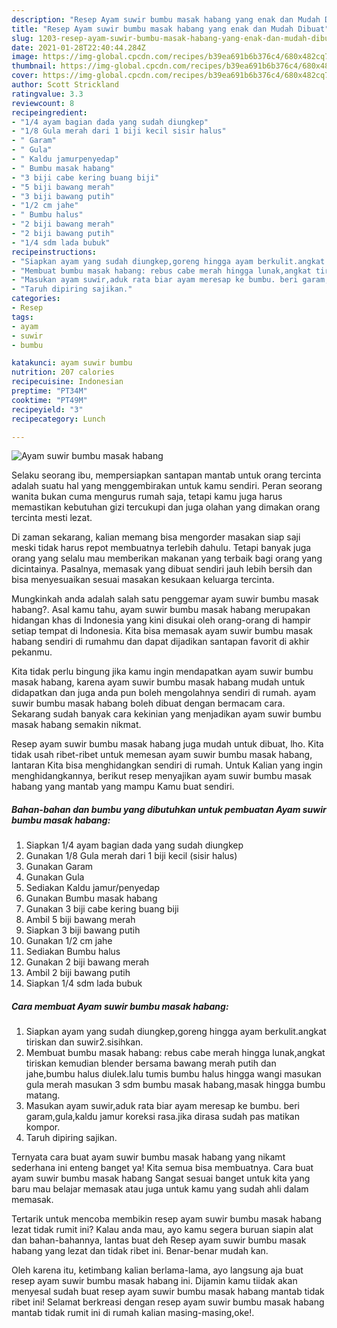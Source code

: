 ```yaml
---
description: "Resep Ayam suwir bumbu masak habang yang enak dan Mudah Dibuat"
title: "Resep Ayam suwir bumbu masak habang yang enak dan Mudah Dibuat"
slug: 1203-resep-ayam-suwir-bumbu-masak-habang-yang-enak-dan-mudah-dibuat
date: 2021-01-28T22:40:44.284Z
image: https://img-global.cpcdn.com/recipes/b39ea691b6b376c4/680x482cq70/ayam-suwir-bumbu-masak-habang-foto-resep-utama.jpg
thumbnail: https://img-global.cpcdn.com/recipes/b39ea691b6b376c4/680x482cq70/ayam-suwir-bumbu-masak-habang-foto-resep-utama.jpg
cover: https://img-global.cpcdn.com/recipes/b39ea691b6b376c4/680x482cq70/ayam-suwir-bumbu-masak-habang-foto-resep-utama.jpg
author: Scott Strickland
ratingvalue: 3.3
reviewcount: 8
recipeingredient:
- "1/4 ayam bagian dada yang sudah diungkep"
- "1/8 Gula merah dari 1 biji kecil sisir halus"
- " Garam"
- " Gula"
- " Kaldu jamurpenyedap"
- " Bumbu masak habang"
- "3 biji cabe kering buang biji"
- "5 biji bawang merah"
- "3 biji bawang putih"
- "1/2 cm jahe"
- " Bumbu halus"
- "2 biji bawang merah"
- "2 biji bawang putih"
- "1/4 sdm lada bubuk"
recipeinstructions:
- "Siapkan ayam yang sudah diungkep,goreng hingga ayam berkulit.angkat tiriskan dan suwir2.sisihkan."
- "Membuat bumbu masak habang: rebus cabe merah hingga lunak,angkat tiriskan kemudian blender bersama bawang merah putih dan jahe,bumbu halus diulek.lalu tumis bumbu halus hingga wangi masukan gula merah masukan 3 sdm bumbu masak habang,masak hingga bumbu matang."
- "Masukan ayam suwir,aduk rata biar ayam meresap ke bumbu. beri garam,gula,kaldu jamur koreksi rasa.jika dirasa sudah pas matikan kompor."
- "Taruh dipiring sajikan."
categories:
- Resep
tags:
- ayam
- suwir
- bumbu

katakunci: ayam suwir bumbu 
nutrition: 207 calories
recipecuisine: Indonesian
preptime: "PT34M"
cooktime: "PT49M"
recipeyield: "3"
recipecategory: Lunch

---
```



![Ayam suwir bumbu masak habang](https://img-global.cpcdn.com/recipes/b39ea691b6b376c4/680x482cq70/ayam-suwir-bumbu-masak-habang-foto-resep-utama.jpg)

Selaku seorang ibu, mempersiapkan santapan mantab untuk orang tercinta adalah suatu hal yang menggembirakan untuk kamu sendiri. Peran seorang  wanita bukan cuma mengurus rumah saja, tetapi kamu juga harus memastikan kebutuhan gizi tercukupi dan juga olahan yang dimakan orang tercinta mesti lezat.

Di zaman  sekarang, kalian memang bisa mengorder masakan siap saji meski tidak harus repot membuatnya terlebih dahulu. Tetapi banyak juga orang yang selalu mau memberikan makanan yang terbaik bagi orang yang dicintainya. Pasalnya, memasak yang dibuat sendiri jauh lebih bersih dan bisa menyesuaikan sesuai masakan kesukaan keluarga tercinta. 



Mungkinkah anda adalah salah satu penggemar ayam suwir bumbu masak habang?. Asal kamu tahu, ayam suwir bumbu masak habang merupakan hidangan khas di Indonesia yang kini disukai oleh orang-orang di hampir setiap tempat di Indonesia. Kita bisa memasak ayam suwir bumbu masak habang sendiri di rumahmu dan dapat dijadikan santapan favorit di akhir pekanmu.

Kita tidak perlu bingung jika kamu ingin mendapatkan ayam suwir bumbu masak habang, karena ayam suwir bumbu masak habang mudah untuk didapatkan dan juga anda pun boleh mengolahnya sendiri di rumah. ayam suwir bumbu masak habang boleh dibuat dengan bermacam cara. Sekarang sudah banyak cara kekinian yang menjadikan ayam suwir bumbu masak habang semakin nikmat.

Resep ayam suwir bumbu masak habang juga mudah untuk dibuat, lho. Kita tidak usah ribet-ribet untuk memesan ayam suwir bumbu masak habang, lantaran Kita bisa menghidangkan sendiri di rumah. Untuk Kalian yang ingin menghidangkannya, berikut resep menyajikan ayam suwir bumbu masak habang yang mantab yang mampu Kamu buat sendiri.

<!--inarticleads1-->

##### Bahan-bahan dan bumbu yang dibutuhkan untuk pembuatan Ayam suwir bumbu masak habang:

1. Siapkan 1/4 ayam bagian dada yang sudah diungkep
1. Gunakan 1/8 Gula merah dari 1 biji kecil (sisir halus)
1. Gunakan  Garam
1. Gunakan  Gula
1. Sediakan  Kaldu jamur/penyedap
1. Gunakan  Bumbu masak habang
1. Gunakan 3 biji cabe kering buang biji
1. Ambil 5 biji bawang merah
1. Siapkan 3 biji bawang putih
1. Gunakan 1/2 cm jahe
1. Sediakan  Bumbu halus
1. Gunakan 2 biji bawang merah
1. Ambil 2 biji bawang putih
1. Siapkan 1/4 sdm lada bubuk




<!--inarticleads2-->

##### Cara membuat Ayam suwir bumbu masak habang:

1. Siapkan ayam yang sudah diungkep,goreng hingga ayam berkulit.angkat tiriskan dan suwir2.sisihkan.
1. Membuat bumbu masak habang: rebus cabe merah hingga lunak,angkat tiriskan kemudian blender bersama bawang merah putih dan jahe,bumbu halus diulek.lalu tumis bumbu halus hingga wangi masukan gula merah masukan 3 sdm bumbu masak habang,masak hingga bumbu matang.
1. Masukan ayam suwir,aduk rata biar ayam meresap ke bumbu. beri garam,gula,kaldu jamur koreksi rasa.jika dirasa sudah pas matikan kompor.
1. Taruh dipiring sajikan.




Ternyata cara buat ayam suwir bumbu masak habang yang nikamt sederhana ini enteng banget ya! Kita semua bisa membuatnya. Cara buat ayam suwir bumbu masak habang Sangat sesuai banget untuk kita yang baru mau belajar memasak atau juga untuk kamu yang sudah ahli dalam memasak.

Tertarik untuk mencoba membikin resep ayam suwir bumbu masak habang lezat tidak rumit ini? Kalau anda mau, ayo kamu segera buruan siapin alat dan bahan-bahannya, lantas buat deh Resep ayam suwir bumbu masak habang yang lezat dan tidak ribet ini. Benar-benar mudah kan. 

Oleh karena itu, ketimbang kalian berlama-lama, ayo langsung aja buat resep ayam suwir bumbu masak habang ini. Dijamin kamu tiidak akan menyesal sudah buat resep ayam suwir bumbu masak habang mantab tidak ribet ini! Selamat berkreasi dengan resep ayam suwir bumbu masak habang mantab tidak rumit ini di rumah kalian masing-masing,oke!.

